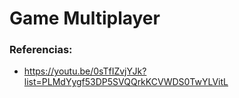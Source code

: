 
# Game Multiplayer

### Referencias:


* https://youtu.be/0sTfIZvjYJk?list=PLMdYygf53DP5SVQQrkKCVWDS0TwYLVitL